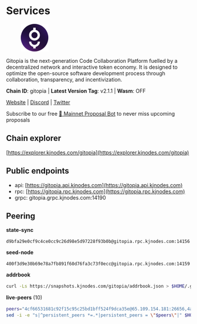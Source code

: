 # Services

<figure><img src="https://raw.githubusercontent.com/kj89/cosmos-images/main/logos/gitopia.png" alt=""><figcaption></figcaption></figure>

Gitopia is the next-generation Code Collaboration Platform fuelled by  a decentralized network and interactive token economy. It is designed  to optimize the open-source software development process through  collaboration, transparency, and incentivization.

**Chain ID**: gitopia | **Latest Version Tag**: v2.1.1 | **Wasm**: OFF

[Website](https://gitopia.com/) | [Discord](https://discord.gg/hFTXCGNYDZ) | [Twitter](https://twitter.com/gitopiaDAO)



Subscribe to our free [🤖 Mainnet Proposal Bot](https://t.me/kjnodes_proposal_bot) to never miss upcoming proposals


## Chain explorer
[https://explorer.kjnodes.com/gitopia](https://explorer.kjnodes.com/gitopia)

## Public endpoints

* api: [https://gitopia.api.kjnodes.com](https://gitopia.api.kjnodes.com)
* rpc: [https://gitopia.rpc.kjnodes.com](https://gitopia.rpc.kjnodes.com)
* grpc: gitopia.grpc.kjnodes.com:14190

## Peering

**state-sync**

```text
d9bfa29e0cf9c4ce0cc9c26d98e5d97228f93b0b@gitopia.rpc.kjnodes.com:14156
```

**seed-node**

```text
400f3d9e30b69e78a7fb891f60d76fa3c73f0ecc@gitopia.rpc.kjnodes.com:14159
```

**addrbook**
```bash
curl -Ls https://snapshots.kjnodes.com/gitopia/addrbook.json > $HOME/.gitopia/config/addrbook.json
```

**live-peers** (10)
```bash
peers="4cf66531681c92f15c95c25bd1bff524f9dca35e@65.109.154.181:26656,4adfa5889675e1e91ea4459e15ff4a0ba53e7828@65.108.224.156:19656,b2f764694d52e09793d68259d584ece0c194b6fe@65.108.229.93:26656,b89682dfddec974d867ea13817e90a444c21460c@138.201.127.91:26691,f6bb45c38d0a9abc926b5baa8f27473f2cd37d30@141.95.157.139:11356,0e9f303834a5d1f3be0babd5466725b3609ebc82@65.21.141.246:28656,de34c6491557c59bc5d73631fb73bf05cd726e3e@142.132.202.50:37656,c35eb6124591bad21673e8d802898faa18e0352a@65.109.29.150:36656,f9b892ea2e8ed8aa83f7b98e7e47371c23b01924@213.239.207.175:36656,d9bfa29e0cf9c4ce0cc9c26d98e5d97228f93b0b@65.109.88.38:14156"
sed -i -e "s|^persistent_peers *=.*|persistent_peers = \"$peers\"|" $HOME/.gitopia/config/config.toml
```
